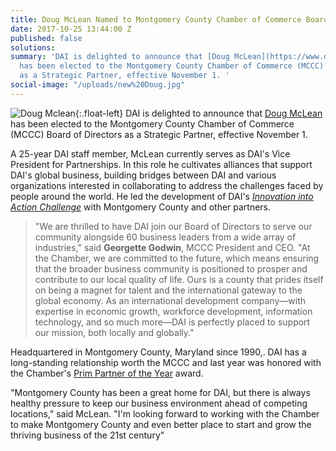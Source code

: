 ```yaml
---
title: Doug McLean Named to Montgomery County Chamber of Commerce Board
date: 2017-10-25 13:44:00 Z
published: false
solutions: 
summary: 'DAI is delighted to announce that [Doug McLean](https://www.dai.com/who-we-are/our-team/doug-mclean)
  has been elected to the Montgomery County Chamber of Commerce (MCCC) Board of Directors
  as a Strategic Partner, effective November 1. '
social-image: "/uploads/new%20Doug.jpg"
---
```


![Doug Mclean](/uploads/new%20Doug.jpg){:.float-left} DAI is delighted to announce that [Doug McLean](https://www.dai.com/who-we-are/our-team/doug-mclean) has been elected to the Montgomery County Chamber of Commerce (MCCC) Board of Directors as a Strategic Partner, effective November 1.

A 25-year DAI staff member, McLean currently serves as DAI's Vice President for Partnerships. In this role he cultivates alliances that support DAI's global business, building bridges between DAI and various organizations interested in collaborating to address the challenges faced by people around the world. He led the development of DAI's _[Innovation into Action Challenge](https://www.dai.com/news/innovation-action-challenge-winners-chosen)_ with Montgomery County and other partners.

> "We are thrilled to have DAI join our Board of Directors to serve our community alongside 60 business leaders from a wide array of industries," said **Georgette Godwin**, MCCC President and CEO. "At the Chamber, we are committed to the future, which means ensuring that the broader business community is positioned to prosper and contribute to our local quality of life. Ours is a county that prides itself on being a magnet for talent and the international gateway to the global economy. As an international development company—with expertise in economic growth, workforce development, information technology, and so much more—DAI is perfectly placed to support our mission, both locally and globally."

Headquartered in Montgomery County, Maryland since 1990,. DAI has a long-standing relationship worth the MCCC and last year was honored with the Chamber's [Prim Partner of the Year](https://www.dai.com/news/dai-named-prime-partner-year-2016) award.

"Montgomery County has been a great home for DAI, but there is always healthy pressure to keep our business environment ahead of competing locations," said McLean. "I'm looking forward to working with the Chamber to make Montgomery County and even better place to start and grow the thriving business of the 21st century"
